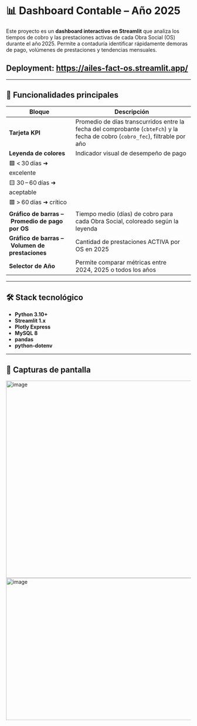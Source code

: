 # 📊 Dashboard Contable – Año 2025

Este proyecto es un **dashboard interactivo en Streamlit** que analiza los tiempos de cobro y las prestaciones activas de cada Obra Social (OS) durante el año 2025. Permite a contaduría identificar rápidamente demoras de pago, volúmenes de prestaciones y tendencias mensuales.

## Deployment: https://ailes-fact-os.streamlit.app/

---

## 🚀 Funcionalidades principales

| Bloque                                          | Descripción                                                                                                                    |
| ----------------------------------------------- | ------------------------------------------------------------------------------------------------------------------------------ |
| **Tarjeta KPI**                                 | Promedio de días transcurridos entre la fecha del comprobante (`cbteFch`) y la fecha de cobro (`cobro_fec`), filtrable por año |
| **Leyenda de colores**                          | Indicador visual de desempeño de pago                                                                                          |
| 🟩 < 30 días ➜ excelente                        |                                                                                                                                |
| 🟨 30 – 60 días ➜ aceptable                     |                                                                                                                                |
| 🟥 > 60 días ➜ crítico                          |                                                                                                                                |
| **Gráfico de barras – Promedio de pago por OS** | Tiempo medio (días) de cobro para cada Obra Social, coloreado según la leyenda                                                 |
| **Gráfico de barras – Volumen de prestaciones** | Cantidad de prestaciones ACTIVA por OS en 2025                                                                                 |
| **Selector de Año**                             | Permite comparar métricas entre 2024, 2025 o todos los años                                                                    |

---

## 🛠️ Stack tecnológico

- **Python 3.10+**
- **Streamlit 1.x**
- **Plotly Express**
- **MySQL 8**
- **pandas**
- **python‑dotenv**

---

## 📸 Capturas de pantalla

<img width="1286" height="537" alt="image" src="https://github.com/user-attachments/assets/58532c8f-62cb-4234-9381-bf6f4016f873" />

<img width="1276" height="387" alt="image" src="https://github.com/user-attachments/assets/25a5bf69-96cc-4965-8da5-0709f1a9ddb4" />


